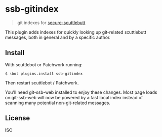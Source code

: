 # ssb-gitindex

> git indexes for [secure-scuttlebutt](http://scuttlebutt.nz)

This plugin adds indexes for quickly looking up git-related scuttlebutt
messages, both in general and by a specific author.

## Install

With scuttlebot or Patchwork running:

```
$ sbot plugins.install ssb-gitindex
```

Then restart scuttlebot / Patchwork.

You'll need git-ssb-web installed to enjoy these changes. Most page loads on
git-ssb-web will now be powered by a fast local index instead of scanning many
potential non-git-related messages.

## License

ISC

